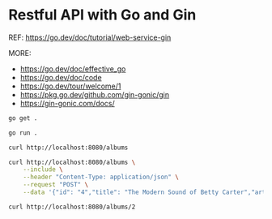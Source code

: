 # Restful API with Go and Gin

REF:
<https://go.dev/doc/tutorial/web-service-gin>

MORE:
- <https://go.dev/doc/effective_go>
- <https://go.dev/doc/code>
- <https://go.dev/tour/welcome/1>
- <https://pkg.go.dev/github.com/gin-gonic/gin>
- <https://gin-gonic.com/docs/>

```sh
go get .
```

```sh
go run .
```

```sh
curl http://localhost:8080/albums
```

```sh
curl http://localhost:8080/albums \
    --include \
    --header "Content-Type: application/json" \
    --request "POST" \
    --data '{"id": "4","title": "The Modern Sound of Betty Carter","artist": "Betty Carter","price": 49.99}'
```

```sh
curl http://localhost:8080/albums/2
```
